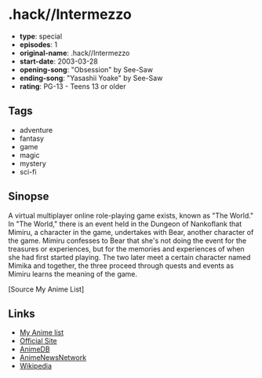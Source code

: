 # .hack//Intermezzo

-   **type**: special
-   **episodes**: 1
-   **original-name**: .hack//Intermezzo
-   **start-date**: 2003-03-28
-   **opening-song**: "Obsession" by See-Saw
-   **ending-song**: "Yasashii Yoake" by See-Saw
-   **rating**: PG-13 - Teens 13 or older

## Tags

-   adventure
-   fantasy
-   game
-   magic
-   mystery
-   sci-fi

## Sinopse

A virtual multiplayer online role-playing game exists, known as "The World." In "The World," there is an event held in the Dungeon of Nankoflank that Mimiru, a character in the game, undertakes with Bear, another character of the game. Mimiru confesses to Bear that she's not doing the event for the treasures or experiences, but for the memories and experiences of when she had first started playing. The two later meet a certain character named Mimika and together, the three proceed through quests and events as Mimiru learns the meaning of the game.

[Source My Anime List]

## Links

-   [My Anime list](https://myanimelist.net/anime/1143/hack__Intermezzo)
-   [Official Site](http://www.b-ch.com/cgi-bin/contents/ttl/det.cgi?ttl_c=169)
-   [AnimeDB](http://anidb.info/perl-bin/animedb.pl?show=anime&aid=24)
-   [AnimeNewsNetwork](http://www.animenewsnetwork.com/encyclopedia/anime.php?id=3532)
-   [Wikipedia](http://en.wikipedia.org/wiki/.hack//Sign)
